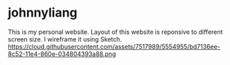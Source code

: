 johnnyliang
===========
This is my personal website. Layout of this website is reponsive to different screen size. I wireframe it using Sketch. 
https://cloud.githubusercontent.com/assets/7517989/5554955/bd7136ee-8c52-11e4-860e-034804393a88.png
